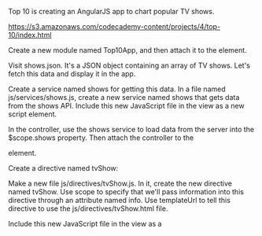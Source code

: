 Top 10 is creating an AngularJS app to chart popular TV shows. 

https://s3.amazonaws.com/codecademy-content/projects/4/top-10/index.html

Create a new module named Top10App, and then attach it to the <body> element.


Visit shows.json. It's a JSON object containing an array of TV shows. Let's fetch this data and display it in the app.

Create a service named shows for getting this data. In a file named js/services/shows.js, create a new service named shows that gets data from the shows API. Include this new JavaScript file in the view as a new script element.


In the controller, use the shows service to load data from the server into the $scope.shows property. Then attach the controller to the <div class="main"> element.

Create a directive named tvShow:

Make a new file js/directives/tvShow.js. In it, create the new directive named tvShow.
Use scope to specify that we'll pass information into this directive through an attribute named info.
Use templateUrl to tell this directive to use the js/directives/tvShow.html file.

Include this new JavaScript file in the view as a <script> element.

In the directive's template js/directives/tvShow.html, display each TV show's details. Looking at the format of the data in the shows API, display each show's series_img, series, genre, run_start, and description.

Finish the view display each item in the shows array. Under the .rank div, use the <tv-show> directive to display the details of each show. Pass in each show into the <tv-show> directive's info element.